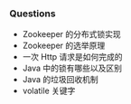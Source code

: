 ### Questions
- Zookeeper 的分布式锁实现
- Zookeeper 的选举原理
- 一次 Http 请求是如何完成的
- Java 中的锁有哪些以及区别
- Java 的垃圾回收机制
- volatile 关键字
